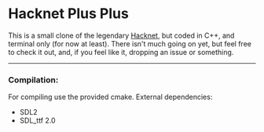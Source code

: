 # Hacknet Plus Plus

This is a small clone of the legendary [Hacknet](http://hacknet-os.com/), but coded in C++, and terminal only (for now at least).
There isn't much going on yet, but feel free to check it out, and, if you feel like it, dropping an issue or something.

______

### Compilation: 

For compiling use the provided cmake.
External dependencies:
- SDL2
- SDL_ttf 2.0

